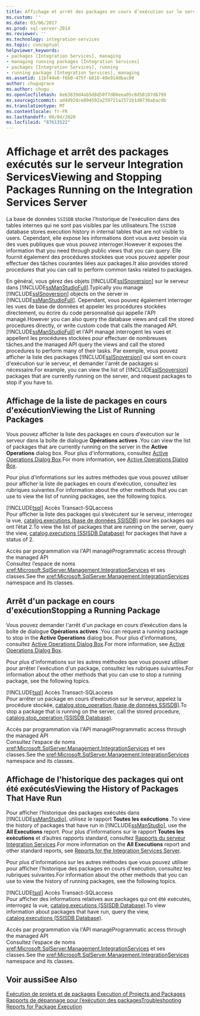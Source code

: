 ```yaml
---
title: Affichage et arrêt des packages en cours d’exécution sur le serveur Integration Services | Microsoft Docs
ms.custom: ''
ms.date: 03/06/2017
ms.prod: sql-server-2014
ms.reviewer: ''
ms.technology: integration-services
ms.topic: conceptual
helpviewer_keywords:
- packages [Integration Services], managing
- managing running packages [Integration Services]
- packages [Integration Services], running
- running package [Integration Services], managing
ms.assetid: 11bf44e6-f6b0-475f-b816-40e914dbac80
author: chugugrace
ms.author: chugu
ms.openlocfilehash: 6e63839d4ab5d8d50f7d86eea05c8d58107d6799
ms.sourcegitcommit: ad4d92dce894592a259721a1571b1d8736abacdb
ms.translationtype: MT
ms.contentlocale: fr-FR
ms.lasthandoff: 08/04/2020
ms.locfileid: "87613522"
---
```

# <a name="viewing-and-stopping-packages-running-on-the-integration-services-server"></a><span data-ttu-id="608e9-102">Affichage et arrêt des packages exécutés sur le serveur Integration Services</span><span class="sxs-lookup"><span data-stu-id="608e9-102">Viewing and Stopping Packages Running on the Integration Services Server</span></span>
  <span data-ttu-id="608e9-103">La base de données `SSISDB` stocke l'historique de l'exécution dans des tables internes qui ne sont pas visibles par les utilisateurs.</span><span class="sxs-lookup"><span data-stu-id="608e9-103">The `SSISDB` database stores execution history in internal tables that are not visible to users.</span></span> <span data-ttu-id="608e9-104">Cependant, elle expose les informations dont vous avez besoin via des vues publiques que vous pouvez interroger.</span><span class="sxs-lookup"><span data-stu-id="608e9-104">However it exposes the information that you need through public views that you can query.</span></span> <span data-ttu-id="608e9-105">Elle fournit également des procédures stockées que vous pouvez appeler pour effectuer des tâches courantes liées aux packages.</span><span class="sxs-lookup"><span data-stu-id="608e9-105">It also provides stored procedures that you can call to perform common tasks related to packages.</span></span>  
  
 <span data-ttu-id="608e9-106">En général, vous gérez des objets [!INCLUDE[ssISnoversion](../includes/ssisnoversion-md.md)] sur le serveur dans [!INCLUDE[ssManStudioFull](../includes/ssmanstudiofull-md.md)].</span><span class="sxs-lookup"><span data-stu-id="608e9-106">Typically you manage [!INCLUDE[ssISnoversion](../includes/ssisnoversion-md.md)] objects on the server in [!INCLUDE[ssManStudioFull](../includes/ssmanstudiofull-md.md)].</span></span> <span data-ttu-id="608e9-107">Cependant, vous pouvez également interroger les vues de base de données et appeler les procédures stockées directement, ou écrire du code personnalisé qui appelle l'API managé.</span><span class="sxs-lookup"><span data-stu-id="608e9-107">However you can also query the database views and call the stored procedures directly, or write custom code that calls the managed API.</span></span> [!INCLUDE[ssManStudioFull](../includes/ssmanstudiofull-md.md)] <span data-ttu-id="608e9-108">et l'API managé interrogent les vues et appellent les procédures stockées pour effectuer de nombreuses tâches.</span><span class="sxs-lookup"><span data-stu-id="608e9-108">and the managed API query the views and call the stored procedures to perform many of their tasks.</span></span> <span data-ttu-id="608e9-109">Par exemple, vous pouvez afficher la liste des packages [!INCLUDE[ssISnoversion](../includes/ssisnoversion-md.md)] qui sont en cours d'exécution sur le serveur, et demander l'arrêt de packages si nécessaire.</span><span class="sxs-lookup"><span data-stu-id="608e9-109">For example, you can view the list of [!INCLUDE[ssISnoversion](../includes/ssisnoversion-md.md)] packages that are currently running on the server, and request packages to stop if you have to.</span></span>  
  
## <a name="viewing-the-list-of-running-packages"></a><span data-ttu-id="608e9-110">Affichage de la liste de packages en cours d'exécution</span><span class="sxs-lookup"><span data-stu-id="608e9-110">Viewing the List of Running Packages</span></span>  
 <span data-ttu-id="608e9-111">Vous pouvez afficher la liste des packages en cours d'exécution sur le serveur dans la boîte de dialogue **Opérations actives** .</span><span class="sxs-lookup"><span data-stu-id="608e9-111">You can view the list of packages that are currently running on the server in the **Active Operations** dialog box.</span></span> <span data-ttu-id="608e9-112">Pour plus d'informations, consultez [Active Operations Dialog Box](../../2014/integration-services/active-operations-dialog-box.md).</span><span class="sxs-lookup"><span data-stu-id="608e9-112">For more information, see [Active Operations Dialog Box](../../2014/integration-services/active-operations-dialog-box.md).</span></span>  
  
 <span data-ttu-id="608e9-113">Pour plus d'informations sur les autres méthodes que vous pouvez utiliser pour afficher la liste de packages en cours d'exécution, consultez les rubriques suivantes.</span><span class="sxs-lookup"><span data-stu-id="608e9-113">For information about the other methods that you can use to view the list of running packages, see the following topics.</span></span>  
  
 [!INCLUDE[tsql](../includes/tsql-md.md)] <span data-ttu-id="608e9-114">Accès Transact-SQL</span><span class="sxs-lookup"><span data-stu-id="608e9-114">access</span></span>  
 <span data-ttu-id="608e9-115">Pour afficher la liste des packages qui s’exécutent sur le serveur, interrogez la vue, [catalog.executions &#40;base de données SSISDB&#41;](/sql/integration-services/system-views/catalog-executions-ssisdb-database) pour les packages qui ont l’état 2.</span><span class="sxs-lookup"><span data-stu-id="608e9-115">To view the list of packages that are running on the server, query the view, [catalog.executions &#40;SSISDB Database&#41;](/sql/integration-services/system-views/catalog-executions-ssisdb-database) for packages that have a status of 2.</span></span>  
  
 <span data-ttu-id="608e9-116">Accès par programmation via l'API managé</span><span class="sxs-lookup"><span data-stu-id="608e9-116">Programmatic access through the managed API</span></span>  
 <span data-ttu-id="608e9-117">Consultez l’espace de noms <xref:Microsoft.SqlServer.Management.IntegrationServices> et ses classes.</span><span class="sxs-lookup"><span data-stu-id="608e9-117">See the <xref:Microsoft.SqlServer.Management.IntegrationServices> namespace and its classes.</span></span>  
  
## <a name="stopping-a-running-package"></a><span data-ttu-id="608e9-118">Arrêt d'un package en cours d'exécution</span><span class="sxs-lookup"><span data-stu-id="608e9-118">Stopping a Running Package</span></span>  
 <span data-ttu-id="608e9-119">Vous pouvez demander l'arrêt d'un package en cours d’exécution dans la boîte de dialogue **Opérations actives** .</span><span class="sxs-lookup"><span data-stu-id="608e9-119">You can request a running package to stop in the **Active Operations** dialog box.</span></span> <span data-ttu-id="608e9-120">Pour plus d'informations, consultez [Active Operations Dialog Box](../../2014/integration-services/active-operations-dialog-box.md).</span><span class="sxs-lookup"><span data-stu-id="608e9-120">For more information, see [Active Operations Dialog Box](../../2014/integration-services/active-operations-dialog-box.md).</span></span>  
  
 <span data-ttu-id="608e9-121">Pour plus d'informations sur les autres méthodes que vous pouvez utiliser pour arrêter l'exécution d'un package, consultez les rubriques suivantes.</span><span class="sxs-lookup"><span data-stu-id="608e9-121">For information about the other methods that you can use to stop a running package, see the following topics.</span></span>  
  
 [!INCLUDE[tsql](../includes/tsql-md.md)] <span data-ttu-id="608e9-122">Accès Transact-SQL</span><span class="sxs-lookup"><span data-stu-id="608e9-122">access</span></span>  
 <span data-ttu-id="608e9-123">Pour arrêter un package en cours d’exécution sur le serveur, appelez la procédure stockée, [catalog.stop_operation &#40;base de données SSISDB&#41;](/sql/integration-services/system-stored-procedures/catalog-stop-operation-ssisdb-database).</span><span class="sxs-lookup"><span data-stu-id="608e9-123">To stop a package that is running on the server, call the stored procedure, [catalog.stop_operation &#40;SSISDB Database&#41;](/sql/integration-services/system-stored-procedures/catalog-stop-operation-ssisdb-database).</span></span>  
  
 <span data-ttu-id="608e9-124">Accès par programmation via l'API managé</span><span class="sxs-lookup"><span data-stu-id="608e9-124">Programmatic access through the managed API</span></span>  
 <span data-ttu-id="608e9-125">Consultez l’espace de noms <xref:Microsoft.SqlServer.Management.IntegrationServices> et ses classes.</span><span class="sxs-lookup"><span data-stu-id="608e9-125">See the <xref:Microsoft.SqlServer.Management.IntegrationServices> namespace and its classes.</span></span>  
  
## <a name="viewing-the-history-of-packages-that-have-run"></a><span data-ttu-id="608e9-126">Affichage de l'historique des packages qui ont été exécutés</span><span class="sxs-lookup"><span data-stu-id="608e9-126">Viewing the History of Packages That Have Run</span></span>  
 <span data-ttu-id="608e9-127">Pour afficher l’historique des packages exécutés dans [!INCLUDE[ssManStudio](../includes/ssmanstudio-md.md)], utilisez le rapport **Toutes les exécutions** .</span><span class="sxs-lookup"><span data-stu-id="608e9-127">To view the history of packages that have run in [!INCLUDE[ssManStudio](../includes/ssmanstudio-md.md)], use the **All Executions** report.</span></span> <span data-ttu-id="608e9-128">Pour plus d’informations sur le rapport **Toutes les exécutions** et d’autres rapports standard, consultez [Rapports du serveur Integration Services](../../2014/integration-services/reports-for-the-integration-services-server.md).</span><span class="sxs-lookup"><span data-stu-id="608e9-128">For more information on the **All Executions** report and other standard reports, see [Reports for the Integration Services Server](../../2014/integration-services/reports-for-the-integration-services-server.md).</span></span>  
  
 <span data-ttu-id="608e9-129">Pour plus d'informations sur les autres méthodes que vous pouvez utiliser pour afficher l'historique des packages en cours d'exécution, consultez les rubriques suivantes.</span><span class="sxs-lookup"><span data-stu-id="608e9-129">For information about the other methods that you can use to view the history of running packages, see the following topics.</span></span>  
  
 [!INCLUDE[tsql](../includes/tsql-md.md)] <span data-ttu-id="608e9-130">Accès Transact-SQL</span><span class="sxs-lookup"><span data-stu-id="608e9-130">access</span></span>  
 <span data-ttu-id="608e9-131">Pour afficher des informations relatives aux packages qui ont été exécutés, interrogez la vue, [catalog.executions &#40;SSISDB Database&#41;](/sql/integration-services/system-views/catalog-executions-ssisdb-database).</span><span class="sxs-lookup"><span data-stu-id="608e9-131">To view information about packages that have run, query the view, [catalog.executions &#40;SSISDB Database&#41;](/sql/integration-services/system-views/catalog-executions-ssisdb-database).</span></span>  
  
 <span data-ttu-id="608e9-132">Accès par programmation via l'API managé</span><span class="sxs-lookup"><span data-stu-id="608e9-132">Programmatic access through the managed API</span></span>  
 <span data-ttu-id="608e9-133">Consultez l’espace de noms <xref:Microsoft.SqlServer.Management.IntegrationServices> et ses classes.</span><span class="sxs-lookup"><span data-stu-id="608e9-133">See the <xref:Microsoft.SqlServer.Management.IntegrationServices> namespace and its classes.</span></span>  
  
## <a name="see-also"></a><span data-ttu-id="608e9-134">Voir aussi</span><span class="sxs-lookup"><span data-stu-id="608e9-134">See Also</span></span>  
 <span data-ttu-id="608e9-135">[Exécution de projets et de packages](packages/run-integration-services-ssis-packages.md) </span><span class="sxs-lookup"><span data-stu-id="608e9-135">[Execution of Projects and Packages](packages/run-integration-services-ssis-packages.md) </span></span>  
 [<span data-ttu-id="608e9-136">Rapports de dépannage pour l’exécution des packages</span><span class="sxs-lookup"><span data-stu-id="608e9-136">Troubleshooting Reports for Package Execution</span></span>](troubleshooting/troubleshooting-reports-for-package-execution.md)  
  
  
